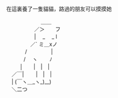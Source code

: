 在這裏養了一隻貓貓，路過的朋友可以摸摸她

　　　　 　　 ＿＿<br>
　　　 　　／＞　　フ<br>
　　　 　　| 　_　 _ l<br>
　 　　 　／` ミ＿xノ<br>
　　 　 /　　　 　 |<br>
　　　 /　 ヽ　　 ﾉ<br>
　 　 │　　|　|　|<br>
　／￣|　　 |　|　|<br>
　| (￣ヽ＿\_ヽ\_)__)<br>
　＼二つ <br>
